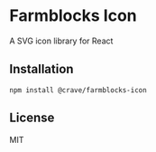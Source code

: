 # Farmblocks Icon

A SVG icon library for React

## Installation

```
npm install @crave/farmblocks-icon
```

## License

MIT
